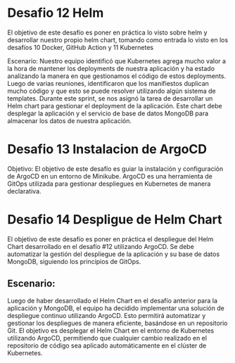 
# Desafio 12 Helm
El objetivo de este desafío es poner en práctica lo visto sobre helm y desarrollar nuestro propio helm chart, tomando como entrada lo visto en los desafíos 10 Docker, GitHub Action y 11 Kubernetes

Escenario:
Nuestro equipo identificó que Kubernetes agrega mucho valor a la hora de mantener los deployments de nuestra aplicación y ha estado analizando la manera en que gestionamos el código de estos deployments. Luego de varias reuniones, identificaron que los manifiestos duplican mucho código y que esto se puede resolver utilizando algún sistema de templates. Durante este sprint, se nos asignó la tarea de desarrollar un Helm chart para gestionar el deployment de la aplicación. Este chart debe desplegar la aplicación y el servicio de base de datos MongoDB para almacenar los datos de nuestra aplicación.

# Desafio 13  Instalacion de ArgoCD

Objetivo:
El objetivo de este desafío es guiar la instalación y configuración de ArgoCD en un entorno
de Minikube. ArgoCD es una herramienta de GitOps utilizada para gestionar despliegues en
Kubernetes de manera declarativa. 

# Desafio 14 Despligue de Helm Chart

El objetivo de este desafío es poner en práctica el despliegue del Helm Chart desarrollado en
el desafío #12 utilizando ArgoCD. Se debe automatizar la gestión del despliegue de la
aplicación y su base de datos MongoDB, siguiendo los principios de GitOps.

## Escenario:

Luego de haber desarrollado el Helm Chart en el desafío anterior para la aplicación y
MongoDB, el equipo ha decidido implementar una solución de despliegue continuo
utilizando ArgoCD. Esto permitirá automatizar y gestionar los despliegues de manera
eficiente, basándose en un repositorio Git.
El objetivo es desplegar el Helm Chart en el entorno de Kubernetes utilizando ArgoCD,
permitiendo que cualquier cambio realizado en el repositorio de código sea aplicado
automáticamente en el clúster de Kubernetes.
